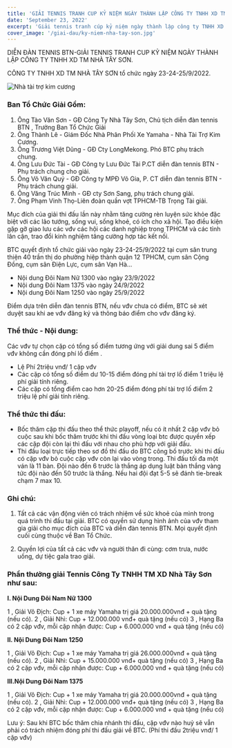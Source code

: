 ```yaml
---
title: 'GIẢI TENNIS TRANH CUP KỶ NIỆM NGÀY THÀNH LẬP CÔNG TY TNHH XD TM NHÀ TÂY SƠN'
date: 'September 23, 2022'
excerpt: 'Giải tennis tranh cúp kỷ niệm ngày thành lập công ty TNHH XD TM Nhà Tây Sơn'
cover_image: '/giai-dau/ky-niem-nha-tay-son.jpg'
---
```


DIỄN ĐÀN TENNIS BTN-GIẢI TENNIS TRANH CUP KỶ NIỆM NGÀY THÀNH LẬP CÔNG TY TNHH XD TM NHÀ TÂY SƠN.

CÔNG TY TNHH XD TM NHÀ TÂY SƠN tổ chức ngày 23-24-25/9/2022.

![Nhà tài trợ kim cương](/giai-dau/ky-niem-nha-tay-son-diamond.jpg)

### Ban Tổ Chức Giải Gồm:

1. Ông Tào Văn Sơn - GĐ Công Ty Nhà Tây Sơn, Chủ tịch diễn đàn tennis BTN , Trưởng Ban Tổ Chức Giải
2. Ông Thành Lê - Giám Đốc Nhà Phân Phối Xe Yamaha - Nhà Tài Trợ Kim Cương.
3. Ông Trương Việt Dũng - GĐ Cty LongMekong. Phó BTC phụ trách chung.
4. Ông Lưu Đức Tài - GĐ Công ty Lưu Đức Tài P.CT diễn đàn tennis BTN - Phụ trách chung cho giải.
5. Ông Võ Văn Quý - GĐ Công ty MPĐ Võ Gia, P. CT diễn đàn tennis BTN - Phụ trách chung giải.
6. Ông Văng Trúc Minh - GĐ cty Sơn Sang, phụ trách chung giải.
7. Ông Phạm Vinh Thọ-Liên đoàn quần vợt TPHCM-TB Trọng Tài giải.

Mục đích của giải thi đấu lần này nhằm tăng cường rèn luyện sức khỏe đặc biệt với các lão tướng, sống vui, sống khoẻ, có ích cho xã hội.
Tạo điều kiện gặp gỡ giao lưu các vđv các hội các danh nghiệp trong TPHCM và các tỉnh lân cận, trao đổi kinh nghiệm tăng cường hợp tác kết nối.

BTC quyết định tổ chức giải vào ngày 23-24-25/9/2022 tại cụm sân trung thiện 40 trần thị do phường hiệp thành quận 12 TPHCM, cụm sân Cộng Đồng, cụm sân Điện Lực, cụm sân Vạn Hà...

- Nội dung Đôi Nam Nữ 1300 vào ngày 23/9/2022
- Nội dung Đôi Nam 1375 vào ngày 24/9/2022
- Nội dung Đôi Nam 1250 vào ngày 25/9/2022

Điểm dựa trên diễn đàn tennis BTN, nếu vđv chưa có điểm, BTC sẽ xét duyệt sau khi ae vđv đăng ký và thông báo điểm cho vđv đăng ký.

### Thể thức - Nội dung:

Các vđv tự chọn cặp có tổng số điểm tương ứng với giải dung sai 5 điểm vđv không cần đóng phí lố điểm .

- Lệ Phí 2triệu vnđ/ 1 cặp vđv
- Các cặp có tổng số điểm dư 10-15 điểm đóng phí tài trợ lố điểm 1 triệu lệ phí giải tính riêng.
- Các cặp có tổng điểm cao hơn 20-25 điểm đóng phí tài trợ lố điểm 2 triệu lệ phí giải tính riêng.

### Thể thức thi đấu:

- Bốc thăm cặp thi đấu theo thể thức playoff, nếu có ít nhất 2 cặp vđv bỏ cuộc sau khi bốc thăm trước khi thi đấu vòng loại btc được quyền xếp các cặp đội còn lại thì đấu với nhau cho phù hợp với giải đấu.
- Thi đấu loại trực tiếp theo sơ đồ thi đấu do BTC công bố trước khi thi đấu có cặp vđv bỏ cuộc cặp vđv còn lại vào vòng trong. Thi đấu tối đa một ván là 11 bàn. Đội nào đến 6 trước là thắng áp dụng luật bàn thắng vàng tức đội nào đến 50 trước là thắng. Nếu hai đội đạt 5-5 sẽ đánh tie-break chạm 7 max 10.

### Ghi chú:

1. Tất cả các vận động viên có trách nhiệm về sức khoẻ của mình trong quá trình thi đấu tại giải. BTC có quyền sử dụng hình ảnh của vđv tham gia giải cho mục đích của BTC và diễn đàn tennis BTN. Mọi quyết định cuối cùng thuộc về Ban Tổ Chức.

2. Quyền lợi của tất cả các vđv và người thân đi cùng: cơm trưa, nước uống, dự tiệc gala trao giải.

### Phần thưởng giải Tennis Công Ty TNHH TM XD Nhà Tây Sơn như sau:

**I. Nội Dung Đôi Nam Nữ 1300**

1 , Giải Vô Địch: Cup + 1 xe máy Yamaha trị giá 20.000.000vnđ + quà tặng (nếu có).
2 , Giải Nhì: Cup + 12.000.000 vnđ+ quà tặng (nếu có)
3 , Hạng Ba có 2 cặp vđv, mỗi cặp nhận được: Cup + 6.000.000 vnđ + quà tặng (nếu có)

**II. Nội Dung Đôi Nam 1250**

1 , Giải Vô Địch: Cup + 1 xe máy Yamaha trị giá 26.000.000vnđ + quà tặng (nếu có).
2 , Giải Nhì: Cup + 15.000.000 vnđ+ quà tặng (nếu có)
3 , Hạng Ba có 2 cặp vđv, mỗi cặp nhận được: Cup + 6.000.000 vnđ + quà tặng (nếu có)

**III.Nội Dung Đôi Nam 1375**

1 , Giải Vô Địch: Cup + 1 xe máy Yamaha trị giá 20.000.000vnđ + quà tặng (nếu có).
2 , Giải Nhì: Cup + 12.000.000 vnđ+ quà tặng (nếu có)
3 , Hạng Ba có 2 cặp vđv, mỗi cặp nhận được: Cup + 6.000.000 vnđ + quà tặng (nếu có)

Lưu ý: Sau khi BTC bốc thăm chia nhánh thi đấu, cặp vđv nào huỷ sẽ vẫn phải có trách nhiệm đóng phí thi đấu giải về BTC.
(Phí thi đấu 2triệu vnđ/ 1 cặp vđv)
